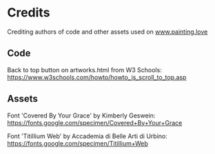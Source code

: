 # Credits #

Crediting authors of code and other assets used on www.painting.love

## Code ##
Back to top button on artworks.html from W3 Schools:
https://www.w3schools.com/howto/howto_js_scroll_to_top.asp

## Assets ##

Font 'Covered By Your Grace' by Kimberly Geswein:
https://fonts.google.com/specimen/Covered+By+Your+Grace

Font 'Titillium Web' by Accademia di Belle Arti di Urbino:
https://fonts.google.com/specimen/Titillium+Web


